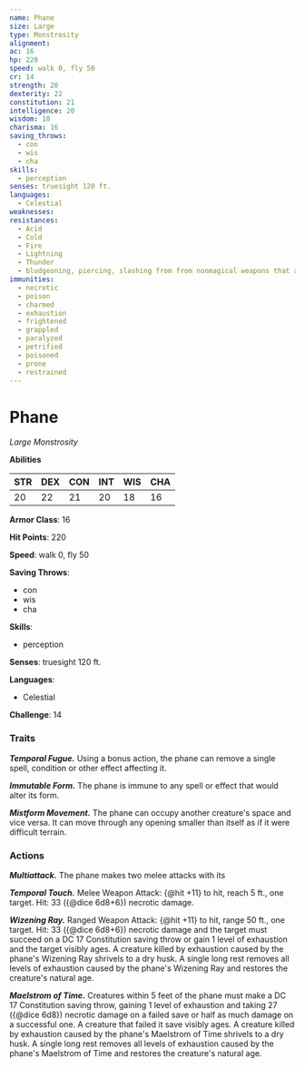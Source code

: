 ```yaml
---
name: Phane
size: Large
type: Monstrosity
alignment: 
ac: 16
hp: 220
speed: walk 0, fly 50
cr: 14
strength: 20
dexterity: 22
constitution: 21
intelligence: 20
wisdom: 18
charisma: 16
saving_throws:
  - con
  - wis
  - cha
skills:
  - perception
senses: truesight 120 ft.
languages:
  - Celestial
weaknesses:
resistances:
  - Acid
  - Cold
  - Fire
  - Lightning
  - Thunder
  - bludgeoning, piercing, slashing from from nonmagical weapons that aren't silvered
immunities:
  - necrotic
  - poison
  - charmed
  - exhaustion
  - frightened
  - grappled
  - paralyzed
  - petrified
  - poisoned
  - prone
  - restrained
---
```


# Phane

*Large Monstrosity*

**Abilities**

| STR | DEX | CON | INT | WIS | CHA |
| --- | --- | --- | --- | --- | --- |
| 20 | 22 | 21 | 20 | 18 | 16 |

**Armor Class**: 16

**Hit Points**: 220

**Speed**: walk 0, fly 50

**Saving Throws**:
  - con
  - wis
  - cha

**Skills**:
  - perception

**Senses**: truesight 120 ft.

**Languages**:
  - Celestial

**Challenge**: 14

### Traits
***Temporal Fugue.*** Using a bonus action, the phane can remove a single spell, condition or other effect affecting it.

***Immutable Form.*** The phane is immune to any spell or effect that would alter its form.

***Mistform Movement.*** The phane can occupy another creature's space and vice versa. It can move through any opening smaller than itself as if it were difficult terrain.

### Actions
***Multiattack.*** The phane makes two melee attacks with its

***Temporal Touch.*** Melee Weapon Attack: {@hit +11} to hit, reach 5 ft., one target. Hit: 33 ({@dice 6d8+6}) necrotic damage.

***Wizening Ray.*** Ranged Weapon Attack: {@hit +11} to hit, range 50 ft., one target. Hit: 33 ({@dice 6d8+6}) necrotic damage and the target must succeed on a DC 17 Constitution saving throw or gain 1 level of exhaustion and the target visibly ages. A creature killed by exhaustion caused by the phane's Wizening Ray shrivels to a dry husk. A single long rest removes all levels of exhaustion caused by the phane's Wizening Ray and restores the creature's natural age.

***Maelstrom of Time.*** Creatures within 5 feet of the phane must make a DC 17 Constitution saving throw, gaining 1 level of exhaustion and taking 27 ({@dice 6d8}) necrotic damage on a failed save or half as much damage on a successful one. A creature that failed it save visibly ages. A creature killed by exhaustion caused by the phane's Maelstrom of Time shrivels to a dry husk. A single long rest removes all levels of exhaustion caused by the phane's Maelstrom of Time and restores the creature's natural age.


